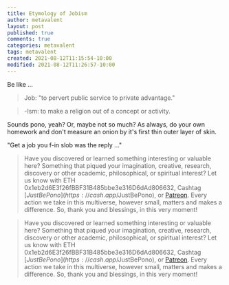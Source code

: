 ```yaml
---
title: Etymology of Jobism
author: metavalent
layout: post
published: true
comments: true
categories: metavalent
tags: metavalent
created: 2021-08-12T11:15:54-10:00
modified: 2021-08-12T11:26:57-10:00
---
```


Be like ...

> Job: "to pervert public service to private advantage."

> -Ism: to make a religion out of a concept or activity.

Sounds pono, yeah? Or, maybe not so much? As always, do your own homework and don't measure an onion by it's first thin outer layer of skin.

"Get a job you f-in slob was the reply ..."


> Have you discovered or learned something interesting or valuable here? Something that piqued your imagination, creative, research, discovery or other academic, philosophical, or spiritual interest? Let us know with ETH 0x1eb2d6E3f26fBBF31B485bbe3e316D6dAd806632, Cashtag [$JustBePono](https://cash.app/$JustBePono), or [Patreon](https://patreon.com/metavalent). Every action we take in this multiverse, however small, matters and makes a difference. So, thank you and blessings, in this very moment!

<!-- 
Watch [Title of Video](https://youtu.be/12345) if the embed below does not behave nicely. 

<div class="embed-container"><iframe width="560" height="315" src="https://www.youtube.com/embed/12345" title="YouTube video player" frameborder="0" allow="accelerometer; autoplay; clipboard-write; encrypted-media; gyroscope; picture-in-picture" allowfullscreen></iframe></div>

![alt text](/assets/images/image.jpg "title")
-->

> Have you discovered or learned something interesting or valuable here? Something that piqued your imagination, creative, research, discovery or other academic, philosophical, or spiritual interest? Let us know with ETH 0x1eb2d6E3f26fBBF31B485bbe3e316D6dAd806632, Cashtag [$JustBePono](https://cash.app/$JustBePono), or [Patreon](https://patreon.com/metavalent). Every action we take in this multiverse, however small, matters and makes a difference. So, thank you and blessings, in this very moment!

